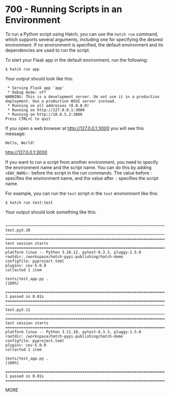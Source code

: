 # 700 - Running Scripts in an Environment

To run a Python script using Hatch, you can use the ```hatch run``` command, which supports several arguments, including one for specifying the desired environment. If no environment is specified, the default environment and its dependencies are used to run the script.

To start your Flask app in the default environment, run the following:

```
$ hatch run app
```

Your output should look like this:

```
 * Serving Flask app 'app'
 * Debug mode: off
WARNING: This is a development server. Do not use it in a production deployment. Use a production WSGI server instead.
 * Running on all addresses (0.0.0.0)
 * Running on http://127.0.0.1:3000
 * Running on http://10.0.5.2:3000
Press CTRL+C to quit
```

If you open a web browser at http://127.0.0.1:3000 you will see this message:

```
Hello, World!
```
http://127.0.0.1:3000


If you want to run a script from another environment, you need to specify the environment name and the script name. You can do this by adding ```<ENV_NAME>:``` before the script in the run commands. The value before ```:``` specifies the environment name, and the value after ```:``` specifies the script name.

For example, you can run the ```test``` script in the ```test``` environment like this:

```
$ hatch run test:test
```

Your output should look something like this:

```

───────────────────────────────────────────────────────────────────────────────────────────── test.py3.10 ─────────────────────────────────────────────────────────────────────────────────────────────
========================================================================================= test session starts =========================================================================================
platform linux -- Python 3.10.12, pytest-8.3.3, pluggy-1.5.0
rootdir: /workspace/hatch-pypi-publishing/hatch-demo
configfile: pyproject.toml
plugins: cov-5.0.0
collected 1 item                                                                                                                                                                                      

tests/test_app.py .                                                                                                                                                                             [100%]

========================================================================================== 1 passed in 0.01s ==========================================================================================
───────────────────────────────────────────────────────────────────────────────────────────── test.py3.11 ─────────────────────────────────────────────────────────────────────────────────────────────
========================================================================================= test session starts =========================================================================================
platform linux -- Python 3.11.10, pytest-8.3.3, pluggy-1.5.0
rootdir: /workspace/hatch-pypi-publishing/hatch-demo
configfile: pyproject.toml
plugins: cov-5.0.0
collected 1 item                                                                                                                                                                                      

tests/test_app.py .                                                                                                                                                                             [100%]

========================================================================================== 1 passed in 0.01s ==========================================================================================
```


MORE